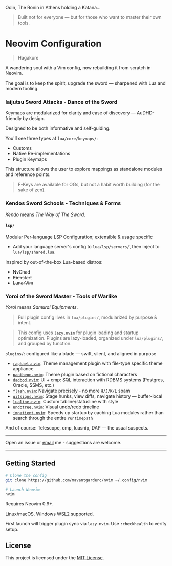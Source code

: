 Odin, The Ronin in Athens holding a Katana...

> Built not for everyone — but for those who want to master their own tools.

# Neovim Configuration

> Hagakure

A wandering soul with a Vim config, now rebuilding it from scratch in Neovim.

The goal is to keep the spirit, upgrade the sword — sharpened with Lua and modern tooling.

### Iaijutsu Sword Attacks - Dance of the Sword
Keymaps are modularized for clarity and ease of discovery — AuDHD-friendly by design.

Designed to be both informative and self-guiding.

You'll see three types at `lua/core/keymaps/`:
- Customs
- Native Re-implementations
- Plugin Keymaps

This structure allows the user to explore mappings as standalone modules and reference points.

> F-Keys are available for OGs, but not a habit worth building (for the sake of zen).

### Kendos Sword Schools - Techniques & Forms
*Kendo* means *The Way of The Sword*.

#### `lsp/`
Modular Per-language LSP Configuration; extensible & usage specific
  - Add your language server's config to `lua/lsp/servers/`, then inject to `lua/lsp/shared.lua`.

Inspired by out-of-the-box Lua-based distros:
  - ~~NvChad~~
  - ~~Kickstart~~
  - ~~LunarVim~~

###  Yoroi of the Sword Master - Tools of Warlike
*Yoroi* means *Samurai Equipments*.

> Full plugin config lives in `lua/plugins/`, modularized by purpose & intent.

> This config uses [`lazy.nvim`](https://github.com/folke/lazy.nvim) for plugin loading and startup optimization.
Plugins are lazy-loaded, organized under `lua/plugins/`, and grouped by function.

`plugins/`: configured like a blade — swift, silent, and aligned in purpose
  - [`raphael.nvim`](https://github.com/mavantgarderc/raphael.nvim): Theme management plugin with file-type specific theme appliance
  - [`pantheon.nvim`](https://github.com/mavantgarderc/pantheon.nvim): Theme plugin based on fictional characters
  - [`dadbod.nvim`](https://github.com/tpope/vim-dadbod): UI + cmp: SQL interaction with RDBMS systems (Postgres, Oracle, SSMS, etc.)
  - [`flash.nvim`](https://github.com/folke/flash.nvim): Navigate precisely - no more `H/J/K/L` spam
  - [`gitsigns.nvim`](https://github.com/lewis6991/gitsigns.nvim): Stage hunks, view diffs, navigate history — buffer-local
  - [`lualine.nvim`](https://github.com/nvim-lualine/lualine.nvim): Custom tabline/statusline with style
  - [`undotree.nvim`](https://github.com/mbbill/undotree): Visual undo/redo timeline
  - [`impatient.nvim`](https://github.com/lewis6991/impatient.nvim): Speeds up startup by caching Lua modules rather than search through the entire `runtimepath`

And of course: Telescope, cmp, luasnip, DAP — the usual suspects.

---

Open an issue or [email](mailto:manihabibinava@gmail.com) me - suggestions are welcome.

---

## Getting Started

```sh
# Clone the config
git clone https://github.com/mavantgarderc/nvim ~/.config/nvim

# Launch Neovim
nvim
```

Requires Neovim 0.9+.

Linux/macOS. Windows WSL2 supported.

First launch will trigger plugin sync via `lazy.nvim`. Use `:checkhealth` to verify setup.

## License
This project is licensed under the [MIT License](./LICENSE).
